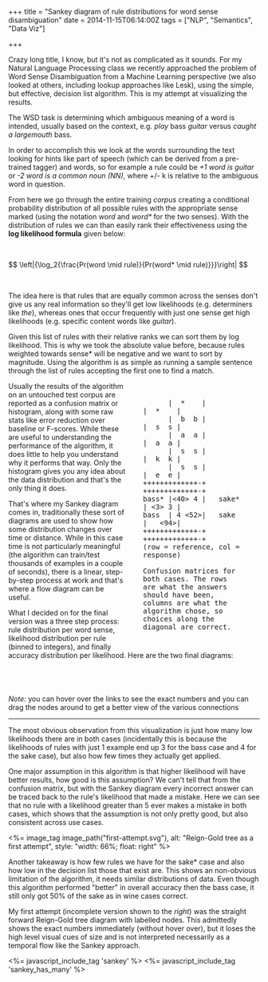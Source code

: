 +++
title = "Sankey diagram of rule distributions for word sense disambiguation"
date = 2014-11-15T06:14:00Z
tags = ["NLP", "Semantics", "Data Viz"]

+++

Crazy long title, I know, but it's not as complicated as it sounds. For my Natural Language Processing class we recently approached the problem of Word Sense Disambiguation from a Machine Learning perspective (we also looked at others, including lookup approaches like Lesk), using the simple, but effective, decision list algorithm. This is my attempt at visualizing the results.

<!-- more -->

The WSD task is determining which ambiguous meaning of a word is intended, usually based on the context, e.g. <em>play </em>bass<em> guitar</em> versus <em>caught a largemouth </em>bass.

In order to accomplish this we look at the words surrounding the text looking for hints like part of speech (which can be derived from a pre-trained tagger) and words, so for example a rule could be <em>+1 word is guitar</em> or <em>-2 word is a common noun (NN)</em>, where +/- k is relative to the ambiguous word in question.

From here we go through the entire training <em>corpus</em> creating a conditional probability distribution of all possible rules with the appropriate sense marked (using the notation <em>word</em> and <em>word*</em> for the two senses). With the distribution of rules we can than easily rank their effectiveness using the <strong>log likelihood formula</strong> given below:

<br/>
<p>
  $$
    \left|{\log_2{\frac{Pr(word \mid rule)}{Pr(word* \mid rule)}}}\right|
  $$
</p>
<br/>

The idea here is that rules that are equally common across the senses don't give us any real information so they'll get low likelihoods (e.g. determiners like *the*), whereas ones that occur frequently with just one sense get high likelihoods (e.g. specific content words like *guitar*).

Given this list of rules with their relative ranks we can sort them by log likelihood. This is why we took the absolute value before, because rules weighted towards sense\* will be negative and we want to sort by magnitude. Using the algorithm is as simple as running a sample sentence through the list of rules accepting the first one to find a match.

<pre class="figure">
      |  *    |         |  *    |
      |  b  b |         |  s  s |
      |  a  a |         |  a  a |
      |  s  s |         |  k  k |
      |  s  s |         |  e  e |
+++++++++++++-+   +++++++++++++-+
bass* |<40> 4 |   sake* | <3> 3 |
bass  | 4 <52>|   sake  |   <94>|
+++++++++++++-+   +++++++++++++-+
(row = reference, col = response)

Confusion matrices for both cases. The rows are what the answers should have been, columns are what the algorithm chose, so choices along the diagonal are correct.
</pre>

Usually the results of the algorithm on an untouched test corpus are reported as a confusion matrix or histogram, along with some raw stats like error reduction over baseline or F-scores. While these are useful to understanding the performance of the algorithm, it does little to help you understand why it performs that way. Only the histogram gives you any idea about the data distribution and that's the only thing it does.

That's where my Sankey diagram comes in, traditionally these sort of diagrams are used to show how some distribution changes over time or distance. While in this case time is not particularly meaningful (the algorithm can train/test thousands of examples in a couple of seconds), there is a linear, step-by-step process at work and that's where a flow diagram can be useful.

What I decided on for the final version was a three step process: rule distribution per word sense, likelihood distribution per rule (binned to integers), and finally accuracy distribution per likelihood. Here are the two final diagrams:

<div id="bass" class="chart">
</div>

<div id="sake" class="chart">
</div>

*Note:* you can hover over the links to see the exact numbers and you can drag the nodes around to get a better view of the various connections
<hr>

The most obvious observation from this visualization is just how many low likelihoods there are in both cases (incidentally this is because the likelihoods of rules with just 1 example end up 3 for the bass case and 4 for the sake case), but also how few times they actually get applied.

One major assumption in this algorithm is that higher likelihood will have better results, how good is this assumption? We can't tell that from the confusion matrix, but with the Sankey diagram every incorrect answer can be traced back to the rule's likelihood that made a mistake. Here we can see that no rule with a likelihood greater than 5 ever makes a mistake in both cases, which shows that the assumption is not only pretty good, but also consistent across use cases.

<%= image_tag image_path("first-attempt.svg"), alt: "Reign-Gold tree as a first attempt", style: "width: 66%; float: right" %>

Another takeaway is how few rules we have for the sake\* case and also how low in the decision list those that exist are. This shows an non-obvious limitation of the algorithm, it needs similar distributions of data. Even though this algorithm performed "better" in overall accuracy then the bass case, it still only got 50% of the sake as in wine cases correct.

My first attempt (incomplete version shown to the *right*) was the straight forward Reign-Gold tree diagram with labelled nodes. This admittedly shows the exact numbers immediately (without hover over), but it loses the high level visual cues of size and is not interpreted necessarily as a temporal flow like the Sankey approach.


<style>

.figure {
  width: 33%;
  min-width: 200px;
  margin: 20px;
  float: right;
  padding: 1em !important;
  white-space: pre-wrap;
  white-space: -moz-pre-wrap;
  white-space: -pre-wrap;
  white-space: -o-pre-wrap;
  word-wrap: break-word;
}

text {
  font-size: 11px;
  pointer-events: none;
}

.group path {
  stroke: #000;
}

path.chord {
  stroke-width: 0;
  fill-opacity: 1;
}

.chart {
  margin: 5em 0;
}

.node rect {
  cursor: move;
  fill-opacity: 1;
  shape-rendering: crispEdges;
  stroke-opacity: 0;
}

.node text {
  pointer-events: none;
  text-shadow: 0 1px 0 #fff, 1px 0 0 #fff, 0 0 1px #fff;
  font-size: 14px;
  font-family: "Merriweather", sans-serif;
}

.link {
  stroke-opacity: 0.4;
  fill-opacity: 0;
}

.link:hover {
  stroke-opacity: 1;
  fill-opacity: 0;
}

</style>
<script src="http://d3js.org/d3.v3.min.js" charset="utf-8"></script>
<script src="http://d3js.org/colorbrewer.v1.min.js"></script>
<!--The D3 plugin for Sankey diagrams-->
<%= javascript_include_tag 'sankey' %>
<%= javascript_include_tag 'sankey_has_many' %>
<!-- Render nice latex formulas -->
<script type="text/javascript" src="http://cdn.mathjax.org/mathjax/latest/MathJax.js?config=TeX-AMS-MML_HTMLorMML"> </script>

<script type="text/javascript">
    var sankeyBass = SankeyHasMany(),
        sankeySake = SankeyHasMany(),
        width = 960,
        height = 650,
        halfWidth = width / 2;

    sankeyBass
      .width(width)
      .height(height)
      ;

    sankeySake
      .width(width)
      .height(height)
      ;

    d3.json("../../../../javascripts/bass.json", function(data1) {
      var svg = d3.select("#bass").append("svg");
      svg.datum(data1).call(sankeyBass);

      svg.append("text")
        .attr({ "x": 0, "y": 10,
                "dx": 0, "dy": 0})
        .text("Rule Distributions per Sense");

      svg.append("text")
        .attr({ "x": halfWidth, "y": 10,
                "dx": 0, "dy": 0,
                "text-anchor": "middle" })
        .text("Log Likelihood");

      svg.append("text")
        .attr({ "x": width - 10, "y": 10,
                "dx": 0, "dy": 0,
                "text-anchor": "end" })
        .text("Accuracy per Test Case");
    });

    d3.json("../../../../javascripts/sake.json", function(data1) {
      var svg = d3.select("#sake").append("svg");
      svg.datum(data1).call(sankeySake);

      svg.append("text")
        .attr({ "x": 0, "y": 10,
                "dx": 0, "dy": 0})
        .text("Rule Distributions per Sense");

      svg.append("text")
        .attr({ "x": halfWidth, "y": 10,
                "dx": 0, "dy": 0,
                "text-anchor": "middle" })
        .text("Log Likelihood");

      svg.append("text")
        .attr({ "x": width - 10, "y": 10,
                "dx": 0, "dy": 0,
                "text-anchor": "end" })
        .text("Accuracy per Test Case");
    });
</script>
